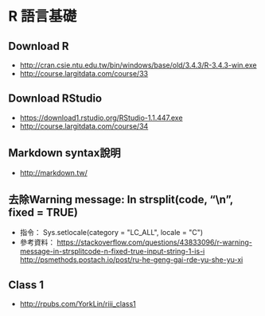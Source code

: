 ﻿# R 語言基礎

## Download R
- http://cran.csie.ntu.edu.tw/bin/windows/base/old/3.4.3/R-3.4.3-win.exe
- http://course.largitdata.com/course/33

## Download RStudio
- https://download1.rstudio.org/RStudio-1.1.447.exe 
- http://course.largitdata.com/course/34

## Markdown syntax說明
- http://markdown.tw/

## 去除Warning message: In strsplit(code, “\n”, fixed = TRUE)
- 指令： Sys.setlocale(category = "LC_ALL", locale = "C")
- 參考資料： 
    https://stackoverflow.com/questions/43833096/r-warning-message-in-strsplitcode-n-fixed-true-input-string-1-is-i
    http://psmethods.postach.io/post/ru-he-geng-gai-rde-yu-she-yu-xi

## Class 1 
- http://rpubs.com/YorkLin/riii_class1

